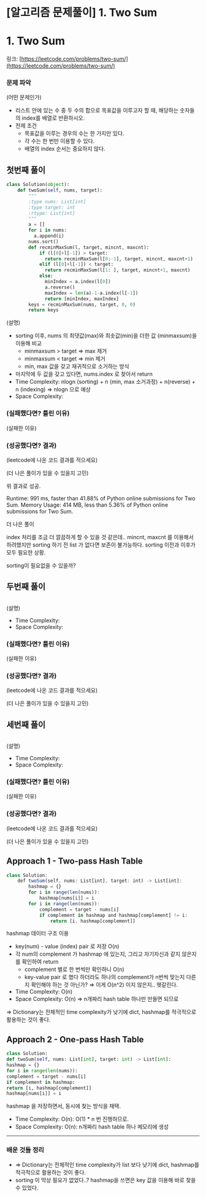 # [알고리즘 문제풀이] 1. Two Sum

# 1. Two Sum

링크: [https://leetcode.com/problems/two-sum/](https://leetcode.com/problems/two-sum/)

### 문제 파악

(어떤 문제인가)

- 리스트 안에 있는 수 중 두 수의 합으로 목표값을 이루고자 할 때, 해당하는 숫자들의 index를 배열로 반환하시오.
- 전제 조건
    - 목표값을 이루는 경우의 수는 한 가지만 있다.
    - 각 수는 한 번만 이용할 수 있다.
    - 배열의 index 순서는 중요하지 않다.

## 첫번째 풀이

```python
class Solution(object):
    def twoSum(self, nums, target):
        """
        :type nums: List[int]
        :type target: int
        :rtype: List[int]
        """
        a = []
        for i in nums:
          a.append(i)
        nums.sort()
        def recminMaxSum(l, target, mincnt, maxcnt):
            if (l[0]+l[-1]) > target:
              return recminMaxSum(l[0:-1], target, mincnt, maxcnt+1)
            elif (l[0]+l[-1]) < target:
              return recminMaxSum(l[1: ], target, mincnt+1, maxcnt) 
            else:
              minIndex = a.index(l[0])
              a.reverse()
              maxIndex = len(a)-1-a.index(l[-1])
              return [minIndex, maxIndex]
        keys = recminMaxSum(nums, target, 0, 0)
        return keys
```

(설명)

- sorting 이후,  nums 의 최댓값(max)와 최솟값(min)을 더한 값 (minmaxsum)을 이용해 비교
    - minmaxsum > target ⇒ max 제거
    - minmaxsum < target ⇒ min 제거
    - min, max 값을 갖고 재귀적으로 소거하는 방식
- 마지막에 두 값을 갖고 있다면, nums.index 로 찾아서 return
- Time Complexity: nlogn (sorting) + n (min, max 소거과정) + n(reverse) + n (indexing) ⇒ nlogn 으로 예상
- Space Complexity:

### (실패했다면? 틀린 이유)

 (실패한 이유)

### (성공했다면? 결과)

(leetcode에 나온 코드 결과를 적으세요)

(더 나은 풀이가 있을 수 있을지 고민)

위 결과로 성공. 

Runtime: 991 ms, faster than 41.88% of Python online submissions for Two Sum.
Memory Usage: 414 MB, less than 5.36% of Python online submissions for Two Sum.

더 나은 풀이

index 처리를 조금 더 깔끔하게 할 수 있을 것 같은데.. mincnt, maxcnt 를 이용해서 하려했지만 sorting 하기 전 list 가 없다면 보존이 불가능하다. sorting 이전과 이후가 모두 필요한 상황.

sorting이 필요없을 수 있을까?

## 두번째 풀이

```jsx

```

(설명)

- Time Complexity:
- Space Complexity:

### (실패했다면? 틀린 이유)

 (실패한 이유)

### (성공했다면? 결과)

(leetcode에 나온 코드 결과를 적으세요)

(더 나은 풀이가 있을 수 있을지 고민)

## 세번째 풀이

```jsx

```

(설명)

- Time Complexity:
- Space Complexity:

### (실패했다면? 틀린 이유)

 (실패한 이유)

### (성공했다면? 결과)

(leetcode에 나온 코드 결과를 적으세요)

(더 나은 풀이가 있을 수 있을지 고민)

## Approach 1 - Two-pass Hash Table

```jsx
class Solution:
    def twoSum(self, nums: List[int], target: int) -> List[int]:
        hashmap = {}
        for i in range(len(nums)):
            hashmap[nums[i]] = i
        for i in range(len(nums)):
            complement = target - nums[i]
            if complement in hashmap and hashmap[complement] != i:
                return [i, hashmap[complement]]
```

hashmap 데이터 구조 이용

- key(num) - value (index) pair 로 저장 O(n)
- 각 num의 complement 가 hashmap 에 있는지, 그리고 자기자신과 같지 않은지를 확인하여 return
    - complement 별로 한 번씩만 확인하니 O(n)
    - key-value pair 로 했다 하더라도 하나의 complement가 n번씩 맞는지 다른지 확인해야 하는 것 아닌가? ⇒ 이게 O(n^2) 이지 않은지.. 헷갈린다.
- Time Complexity:  O(n)
- Space Complexity: O(n) ⇒ n개짜리 hash table 하나만 만들면 되므로

⇒ Dictionary는 전체적인 time complexity가 낮기에 dict, hashmap를 적극적으로 활용하는 것이 좋다. 

## Approach 2 - One-pass Hash Table

```python
class Solution:
def twoSum(self, nums: List[int], target: int) -> List[int]:
hashmap = {}
for i in range(len(nums)):
complement = target - nums[i]
if complement in hashmap:
return [i, hashmap[complement]]
hashmap[nums[i]] = i
```

hashmap 을 저장하면서, 동시에 찾는 방식을 채택.

- Time Complexity:  O(n): O(1) * n 번 진행하므로.
- Space Complexity: O(n):  n개짜리 hash table 하나 메모리에 생성

---

### 배운 것들 정리

- ⇒ Dictionary는 전체적인 time complexity가 list 보다 낮기에 dict, hashmap를 적극적으로 활용하는 것이 좋다.
- sorting 이 막상 필요가 없었다..? hashmap을 쓰면은 key 값을 이용해 바로 찾을 수 있었다.